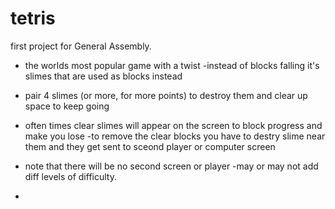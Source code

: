 # tetris
first project for General Assembly. 

- the worlds most popular game with a twist 
-instead of blocks falling it's slimes that are used as blocks instead 
- pair 4 slimes (or more, for more points) to destroy them and clear up space to keep going 
- often times clear slimes will appear on the screen to block progress and make you lose 
-to remove the clear blocks you have to destry slime near them and they get sent to sceond player or computer screen
- note that there will be no second screen or player 
-may or may not add diff levels of difficulty. 

-